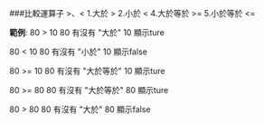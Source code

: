 ###比較運算子 >、<
1.大於 >
2.小於 <
4.大於等於 >=
5.小於等於 <=

**範例**:
80 > 10
80 有沒有 "大於" 10 顯示ture

80 < 10
80 有沒有 "小於" 10 顯示false

80 >= 10
80 有沒有 "大於等於" 10 顯示ture

80 >= 80
80 有沒有 "大於等於" 80 顯示ture

80 > 80
80 有沒有 "大於" 80 顯示false